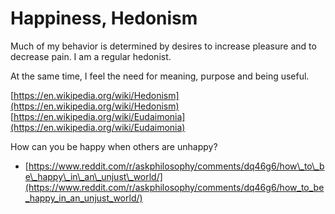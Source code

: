# Happiness, Hedonism

Much of my behavior is determined by desires to increase pleasure and to decrease pain. I am a regular hedonist.

At the same time, I feel the need for meaning, purpose and being useful.

[https://en.wikipedia.org/wiki/Hedonism](https://en.wikipedia.org/wiki/Hedonism) [https://en.wikipedia.org/wiki/Eudaimonia](https://en.wikipedia.org/wiki/Eudaimonia)

How can you be happy when others are unhappy?

* [https://www.reddit.com/r/askphilosophy/comments/dq46g6/how\_to\_be\_happy\_in\_an\_unjust\_world/](https://www.reddit.com/r/askphilosophy/comments/dq46g6/how_to_be_happy_in_an_unjust_world/)
